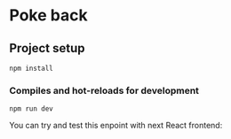# Poke back

## Project setup

```
npm install
```

### Compiles and hot-reloads for development

```
npm run dev
```

You can try and test this enpoint with next React frontend:
